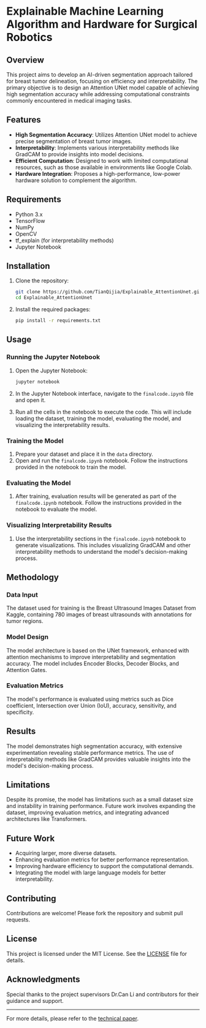 # Explainable Machine Learning Algorithm and Hardware for Surgical Robotics

## Overview
This project aims to develop an AI-driven segmentation approach tailored for breast tumor delineation, focusing on efficiency and interpretability. The primary objective is to design an Attention UNet model capable of achieving high segmentation accuracy while addressing computational constraints commonly encountered in medical imaging tasks.

## Features
- **High Segmentation Accuracy**: Utilizes Attention UNet model to achieve precise segmentation of breast tumor images.
- **Interpretability**: Implements various interpretability methods like GradCAM to provide insights into model decisions.
- **Efficient Computation**: Designed to work with limited computational resources, such as those available in environments like Google Colab.
- **Hardware Integration**: Proposes a high-performance, low-power hardware solution to complement the algorithm.

## Requirements
- Python 3.x
- TensorFlow
- NumPy
- OpenCV
- tf_explain (for interpretability methods)
- Jupyter Notebook

## Installation
1. Clone the repository:
    ```sh
    git clone https://github.com/TianQijia/Explainable_AttentionUnet.git
    cd Explainable_AttentionUnet
    ```

2. Install the required packages:
    ```sh
    pip install -r requirements.txt
    ```

## Usage
### Running the Jupyter Notebook
1. Open the Jupyter Notebook:
    ```sh
    jupyter notebook
    ```

2. In the Jupyter Notebook interface, navigate to the `finalcode.ipynb` file and open it.

3. Run all the cells in the notebook to execute the code. This will include loading the dataset, training the model, evaluating the model, and visualizing the interpretability results.

### Training the Model
1. Prepare your dataset and place it in the `data` directory.
2. Open and run the `finalcode.ipynb` notebook. Follow the instructions provided in the notebook to train the model.

### Evaluating the Model
1. After training, evaluation results will be generated as part of the `finalcode.ipynb` notebook. Follow the instructions provided in the notebook to evaluate the model.

### Visualizing Interpretability Results
1. Use the interpretability sections in the `finalcode.ipynb` notebook to generate visualizations. This includes visualizing GradCAM and other interpretability methods to understand the model's decision-making process.

## Methodology
### Data Input
The dataset used for training is the Breast Ultrasound Images Dataset from Kaggle, containing 780 images of breast ultrasounds with annotations for tumor regions.

### Model Design
The model architecture is based on the UNet framework, enhanced with attention mechanisms to improve interpretability and segmentation accuracy. The model includes Encoder Blocks, Decoder Blocks, and Attention Gates.

### Evaluation Metrics
The model's performance is evaluated using metrics such as Dice coefficient, Intersection over Union (IoU), accuracy, sensitivity, and specificity.

## Results
The model demonstrates high segmentation accuracy, with extensive experimentation revealing stable performance metrics. The use of interpretability methods like GradCAM provides valuable insights into the model's decision-making process.

## Limitations
Despite its promise, the model has limitations such as a small dataset size and instability in training performance. Future work involves expanding the dataset, improving evaluation metrics, and integrating advanced architectures like Transformers.

## Future Work
- Acquiring larger, more diverse datasets.
- Enhancing evaluation metrics for better performance representation.
- Improving hardware efficiency to support the computational demands.
- Integrating the model with large language models for better interpretability.

## Contributing
Contributions are welcome! Please fork the repository and submit pull requests.

## License
This project is licensed under the MIT License. See the [LICENSE](LICENSE) file for details.

## Acknowledgments
Special thanks to the project supervisors Dr.Can Li and contributors for their guidance and support.

---

For more details, please refer to the [technical paper](link_to_technical_paper.pdf).
